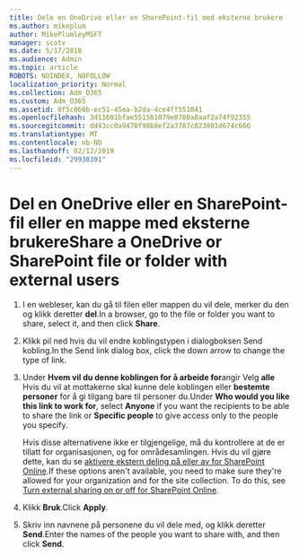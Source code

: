 ```yaml
---
title: Dele en OneDrive eller en SharePoint-fil med eksterne brukere
ms.author: mikeplum
author: MikePlumleyMSFT
manager: scotv
ms.date: 5/17/2018
ms.audience: Admin
ms.topic: article
ROBOTS: NOINDEX, NOFOLLOW
localization_priority: Normal
ms.collection: Adm_O365
ms.custom: Adm_O365
ms.assetid: 8f5c866b-ec51-45ea-b2da-4ce4ff551041
ms.openlocfilehash: 3d11601bfae551561079e0780a8aaf2a74f92355
ms.sourcegitcommit: dd43cc0a9470f98b8ef2a3787c823801d674c666
ms.translationtype: MT
ms.contentlocale: nb-NO
ms.lasthandoff: 02/12/2019
ms.locfileid: "29938391"
---
```

# <a name="share-a-onedrive-or-sharepoint-file-or-folder-with-external-users"></a><span data-ttu-id="977e5-102">Del en OneDrive eller en SharePoint-fil eller en mappe med eksterne brukere</span><span class="sxs-lookup"><span data-stu-id="977e5-102">Share a OneDrive or SharePoint file or folder with external users</span></span>

1. <span data-ttu-id="977e5-103">I en webleser, kan du gå til filen eller mappen du vil dele, merker du den og klikk deretter **del**.</span><span class="sxs-lookup"><span data-stu-id="977e5-103">In a browser, go to the file or folder you want to share, select it, and then click **Share**.</span></span>
    
2. <span data-ttu-id="977e5-104">Klikk pil ned hvis du vil endre koblingstypen i dialogboksen Send kobling.</span><span class="sxs-lookup"><span data-stu-id="977e5-104">In the Send link dialog box, click the down arrow to change the type of link.</span></span>
    
3. <span data-ttu-id="977e5-105">Under **Hvem vil du denne koblingen for å arbeide for**angir Velg **alle** Hvis du vil at mottakerne skal kunne dele koblingen eller **bestemte personer** for å gi tilgang bare til personer du.</span><span class="sxs-lookup"><span data-stu-id="977e5-105">Under **Who would you like this link to work for**, select **Anyone** if you want the recipients to be able to share the link or **Specific people** to give access only to the people you specify.</span></span> 
    
    <span data-ttu-id="977e5-p101">Hvis disse alternativene ikke er tilgjengelige, må du kontrollere at de er tillatt for organisasjonen, og for områdesamlingen. Hvis du vil gjøre dette, kan du se [aktivere ekstern deling på eller av for SharePoint Online](https://go.microsoft.com/fwlink/?linkid=866426).</span><span class="sxs-lookup"><span data-stu-id="977e5-p101">If these options aren't available, you need to make sure they're allowed for your organization and for the site collection. To do this, see [Turn external sharing on or off for SharePoint Online](https://go.microsoft.com/fwlink/?linkid=866426).</span></span>
    
4. <span data-ttu-id="977e5-108">Klikk **Bruk**.</span><span class="sxs-lookup"><span data-stu-id="977e5-108">Click **Apply**.</span></span>
    
5. <span data-ttu-id="977e5-109">Skriv inn navnene på personene du vil dele med, og klikk deretter **Send**.</span><span class="sxs-lookup"><span data-stu-id="977e5-109">Enter the names of the people you want to share with, and then click **Send**.</span></span>
    

